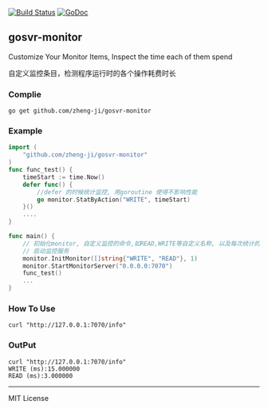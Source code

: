 [![Build Status](https://travis-ci.org/zheng-ji/gosvr-monitor.svg)](https://travis-ci.org/zheng-ji/gosvr-monitor) [![GoDoc](https://godoc.org/github.com/zheng-ji/gosvr-monitor?status.svg)](https://godoc.org/github.com/zheng-ji/gosvr-monitor)

## gosvr-monitor

Customize Your Monitor Items, Inspect the time each of them spend

自定义监控条目，检测程序运行时的各个操作耗费时长

### Complie

```
go get github.com/zheng-ji/gosvr-monitor
```

### Example

```go
import (
    "github.com/zheng-ji/gosvr-monitor"
)
func func_test() {
	timeStart := time.Now()
	defer func() {
		//defer 的时候统计监控, 用goroutine 使得不影响性能
		go monitor.StatByAction("WRITE", timeStart)
	}()
    ....
}

func main() {
	// 初始化monitor, 自定义监控的命令,如READ,WRITE等自定义名称, 以及每次统计的阀值
    // 启动监控服务
	monitor.InitMonitor([]string{"WRITE", "READ"}, 1)
	monitor.StartMonitorServer("0.0.0.0:7070")
    func_test()
    ...
}
```

### How To Use

```
curl "http://127.0.0.1:7070/info"
```

### OutPut

```
curl "http://127.0.0.1:7070/info"
WRITE (ms):15.000000
READ (ms):3.000000
```
------
MIT License
